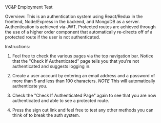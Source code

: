 VC&P Employment Test

Overview: 
This is an authentication system using React/Redux in the frontend, Node/Express in the backend, and MongoDB as a server. Authentication is achieved via JWT. Protected routes are achieved through the use of a higher order component that automatically re-directs off of a protected route if the user is not authenticated.

Instructions:
1. Feel free to check the various pages via the top navigation bar. Notice that the "Check If Authenticated" page tells you that you're not authenticated and suggests logging in. 

2. Create a user account by entering an email address and a password of more than 5 and less than 100 characters. *NOTE* This will automatically authenticate you.

3. Check the "Check If Authenticated Page" again to see that you are now authenticated and able to see a protected route.

4. Press the sign out link and feel free to test any other methods you can think of to break the auth system.
